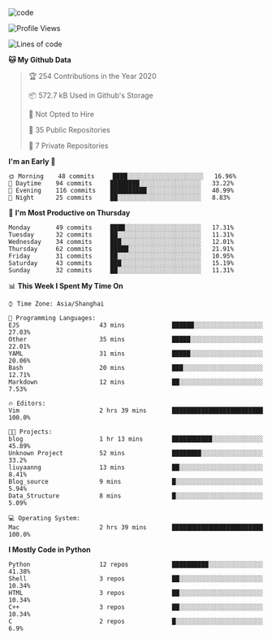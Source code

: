 
<!--
**liuyaanng/liuyaanng** is a ✨ _special_ ✨ repository because its `README.md` (this file) appears on your GitHub profile.

Here are some ideas to get you started:

- 🔭 I’m currently working on ...
- 🌱 I’m currently learning ...
- 👯 I’m looking to collaborate on ...
- 🤔 I’m looking for help with ...
- 💬 Ask me about ...
- 📫 How to reach me: ...
- 😄 Pronouns: ...
- ⚡ Fun fact: ...
-->


![code](https://cdn.jsdelivr.net/gh/liuyaanng/liuyaanng@1.0/code.gif) 

<!--START_SECTION:waka-->
![Profile Views](http://img.shields.io/badge/Profile%20Views-145-blue)

![Lines of code](https://img.shields.io/badge/From%20Hello%20World%20I%27ve%20Written-5.0%20million%20lines%20of%20code-blue)

**🐱 My Github Data** 

> 🏆 254 Contributions in the Year 2020
 > 
> 📦 572.7 kB Used in Github's Storage 
 > 
> 🚫 Not Opted to Hire
 > 
> 📜 35 Public Repositories
 > 
> 🔑 7 Private Repositories 

**I'm an Early 🐤** 

```text
🌞 Morning    48 commits     ████░░░░░░░░░░░░░░░░░░░░░   16.96% 
🌆 Daytime    94 commits     ████████░░░░░░░░░░░░░░░░░   33.22% 
🌃 Evening    116 commits    ██████████░░░░░░░░░░░░░░░   40.99% 
🌙 Night      25 commits     ██░░░░░░░░░░░░░░░░░░░░░░░   8.83%

```
📅 **I'm Most Productive on Thursday** 

```text
Monday       49 commits     ████░░░░░░░░░░░░░░░░░░░░░   17.31% 
Tuesday      32 commits     ██░░░░░░░░░░░░░░░░░░░░░░░   11.31% 
Wednesday    34 commits     ███░░░░░░░░░░░░░░░░░░░░░░   12.01% 
Thursday     62 commits     █████░░░░░░░░░░░░░░░░░░░░   21.91% 
Friday       31 commits     ██░░░░░░░░░░░░░░░░░░░░░░░   10.95% 
Saturday     43 commits     ███░░░░░░░░░░░░░░░░░░░░░░   15.19% 
Sunday       32 commits     ██░░░░░░░░░░░░░░░░░░░░░░░   11.31%

```


📊 **This Week I Spent My Time On** 

```text
⌚︎ Time Zone: Asia/Shanghai

💬 Programming Languages: 
EJS                      43 mins             ██████░░░░░░░░░░░░░░░░░░░   27.03% 
Other                    35 mins             █████░░░░░░░░░░░░░░░░░░░░   22.01% 
YAML                     31 mins             █████░░░░░░░░░░░░░░░░░░░░   20.06% 
Bash                     20 mins             ███░░░░░░░░░░░░░░░░░░░░░░   12.71% 
Markdown                 12 mins             ██░░░░░░░░░░░░░░░░░░░░░░░   7.53%

🔥 Editors: 
Vim                      2 hrs 39 mins       █████████████████████████   100.0%

🐱‍💻 Projects: 
blog                     1 hr 13 mins        ███████████░░░░░░░░░░░░░░   45.89% 
Unknown Project          52 mins             ████████░░░░░░░░░░░░░░░░░   33.2% 
liuyaanng                13 mins             ██░░░░░░░░░░░░░░░░░░░░░░░   8.41% 
Blog_source              9 mins              █░░░░░░░░░░░░░░░░░░░░░░░░   5.94% 
Data_Structure           8 mins              █░░░░░░░░░░░░░░░░░░░░░░░░   5.09%

💻 Operating System: 
Mac                      2 hrs 39 mins       █████████████████████████   100.0%

```

**I Mostly Code in Python** 

```text
Python                   12 repos            ██████████░░░░░░░░░░░░░░░   41.38% 
Shell                    3 repos             ██░░░░░░░░░░░░░░░░░░░░░░░   10.34% 
HTML                     3 repos             ██░░░░░░░░░░░░░░░░░░░░░░░   10.34% 
C++                      3 repos             ██░░░░░░░░░░░░░░░░░░░░░░░   10.34% 
C                        2 repos             █░░░░░░░░░░░░░░░░░░░░░░░░   6.9%

```



<!--END_SECTION:waka-->
